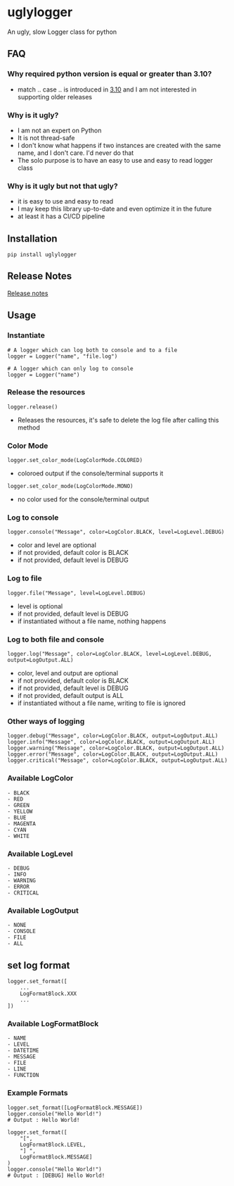 # uglylogger

An ugly, slow Logger class for python

## FAQ

### Why required python version is equal or greater than 3.10?  
- match .. case .. is introduced in [3.10](https://docs.python.org/3/whatsnew/3.10.html) and I am not interested in supporting older releases  

### Why is it ugly?
- I am not an expert on Python
- It is not thread-safe
- I don't know what happens if two instances are created with the same name, and I don't care. I'd never do that
- The solo purpose is to have an easy to use and easy to read logger class

### Why is it ugly but not that ugly?
- it is easy to use and easy to read
- I may keep this library up-to-date and even optimize it in the future
- at least it has a CI/CD pipeline

## Installation

`pip install uglylogger`

## Release Notes

[Release notes](RELEASE_NOTES.md)  

## Usage

### Instantiate
```
# A logger which can log both to console and to a file
logger = Logger("name", "file.log")  

# A logger which can only log to console
logger = Logger("name")  
```

### Release the resources
```
logger.release()
```
- Releases the resources, it's safe to delete the log file after calling this method

### Color Mode
```
logger.set_color_mode(LogColorMode.COLORED)
```
- coloroed output if the console/terminal supports it
```
logger.set_color_mode(LogColorMode.MONO)
```
- no color used for the console/terminal output

### Log to console
```
logger.console("Message", color=LogColor.BLACK, level=LogLevel.DEBUG)
```
- color and level are optional
- if not provided, default color is BLACK
- if not provided, default level is DEBUG

### Log to file
```
logger.file("Message", level=LogLevel.DEBUG)
```
- level is optional
- if not provided, default level is DEBUG
- if instantiated without a file name, nothing happens

### Log to both file and console
```
logger.log("Message", color=LogColor.BLACK, level=LogLevel.DEBUG, output=LogOutput.ALL)
```
- color, level and output are optional
- if not provided, default color is BLACK
- if not provided, default level is DEBUG
- if not provided, default output is ALL
- if instantiated without a file name, writing to file is ignored


### Other ways of logging

`logger.debug("Message", color=LogColor.BLACK, output=LogOutput.ALL)`  
`logger.info("Message", color=LogColor.BLACK, output=LogOutput.ALL)`  
`logger.warning("Message", color=LogColor.BLACK, output=LogOutput.ALL)`  
`logger.error("Message", color=LogColor.BLACK, output=LogOutput.ALL)`  
`logger.critical("Message", color=LogColor.BLACK, output=LogOutput.ALL)`  

### Available LogColor
    - BLACK
    - RED
    - GREEN
    - YELLOW
    - BLUE
    - MAGENTA
    - CYAN
    - WHITE

### Available LogLevel
    - DEBUG
    - INFO
    - WARNING
    - ERROR
    - CRITICAL

### Available LogOutput
    - NONE
    - CONSOLE
    - FILE
    - ALL

## set log format
```
logger.set_format([
    ...
    LogFormatBlock.XXX
    ...
])
```

### Available LogFormatBlock
    - NAME
    - LEVEL
    - DATETIME
    - MESSAGE
    - FILE
    - LINE
    - FUNCTION

### Example Formats
```
logger.set_format([LogFormatBlock.MESSAGE])
logger.console("Hello World!")
# Output : Hello World!
```
```
logger.set_format([
    "[",
    LogFormatBlock.LEVEL,
    "] ",
    LogFormatBlock.MESSAGE]
)
logger.console("Hello World!")
# Output : [DEBUG] Hello World!
```